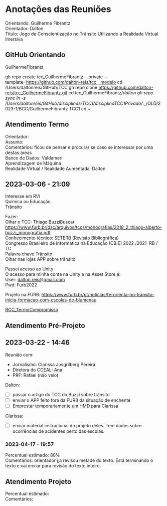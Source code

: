 # Anotações das Reuniões

Orientando: Guilherme Fibrantz  
Orientador: Dalton  
Título: Jogo de Conscientização no Trânsito Utilizando a Realidade Virtual Imersiva  

## GitHub Orientando

GuilhermeFibrantz

gh repo create tcc_GuilhermeFibrantz --private --template=https://github.com/dalton-reis/tcc__modelo
cd /Users/daltonreis/GitHub/TCC
gh repo clone https://github.com/dalton-reis/tcc_GuilhermeFibrantz.git
cd tcc_GuilhermeFibrantz/_dalton
gh repo sync
ln -s /Users/daltonreis/GitHub/disciplinas/TCC1/disciplinaTCC1Privado/_._/OLD/2023-1/BCC/GuilhermeFibrantz TCC1
cd ~


## Atendimento Termo

Orientador:  
Assunto:  
Comentários: ficou de pensar e procurar se caso se interessar por uma destas áreas  
  Banco de Dados: Valdameri  
  Aprendizagem de Máquina  
  Realidade Virtual / Realidade Aumentada: Dalton  

## 2023-03-06 - 21:09

Interesse em RVi  
Química ou Educação  
Trânsito  


Fazer:  
Olhar o TCC: Thiago BuzziBuscar  
<https://www.furb.br/dsc/arquivos/tccs/monografias/2018_2_thiago-alberto-buzzi_monografia.pdf>  
Conhecimento técnico: SETERB (Revisão Bibliográfica)  
Congresso Brasileiro de Informática na Educação (CBIE) 2022 /2021  RB / TC  
Palavra chave Trânsito  
Olhar nas lojas APP sobre trânsito  

Passei acesso ao Unity  
O acesso para minha conta na Unity e na Asset Store é:  
  User: dalton.reis@gmail.com  
  Pwd: Furb2022  

Projeto na FURB: <https://www.furb.br/pt/noticias/te-orienta-no-transito-inicia-formacao-com-escolas-de-blumenau>  

[BCC_TermoCompromisso](BCC_TermoCompromisso.pdf)

## Atendimento Pré-Projeto

## 2023-03-22 - 14:46

Reunião com:  

- Jornalismo: Clarissa Josgrilberg Pereira  
- Diretora do CCEAL: Ana  
- PRF: Rafael (não veio)  

Dalton:  

- [ ] passar o artigo do TCC do Buzzi sobre trânsito  
- [ ] enviar o APP feito fora da FURB da situação de enchente  
- [ ] Emprestar temporariamente um HMD para Clarissa  

Clarissa:

- [ ] enviar material instrucional do projeto deles. Tem dados sobre ocorrências de acidentes perto das escolas.  

### 2023-04-17 - 19:57

Percentual estimado: 80%  
Comentários: orientador j;a revisou metade do texto. Está terminando o texto e vai enviar para revisão do texto inteiro.  

## Atendimento Projeto

Percentual estimado:  
Comentários:  
